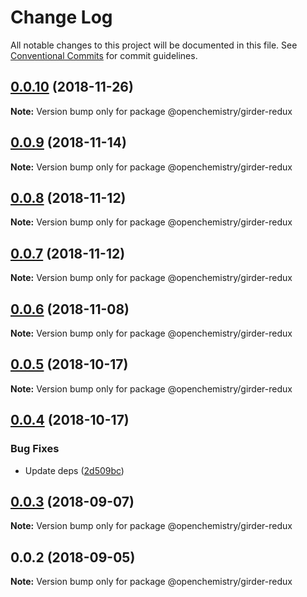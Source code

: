 # Change Log

All notable changes to this project will be documented in this file.
See [Conventional Commits](https://conventionalcommits.org) for commit guidelines.

## [0.0.10](https://github.com/OpenChemistry/oc-web-components/compare/@openchemistry/girder-redux@0.0.9...@openchemistry/girder-redux@0.0.10) (2018-11-26)

**Note:** Version bump only for package @openchemistry/girder-redux





## [0.0.9](https://github.com/OpenChemistry/oc-web-components/compare/@openchemistry/girder-redux@0.0.8...@openchemistry/girder-redux@0.0.9) (2018-11-14)

**Note:** Version bump only for package @openchemistry/girder-redux





## [0.0.8](https://github.com/OpenChemistry/oc-web-components/compare/@openchemistry/girder-redux@0.0.7...@openchemistry/girder-redux@0.0.8) (2018-11-12)

**Note:** Version bump only for package @openchemistry/girder-redux





## [0.0.7](https://github.com/OpenChemistry/oc-web-components/compare/@openchemistry/girder-redux@0.0.6...@openchemistry/girder-redux@0.0.7) (2018-11-12)

**Note:** Version bump only for package @openchemistry/girder-redux





## [0.0.6](https://github.com/OpenChemistry/oc-web-components/compare/@openchemistry/girder-redux@0.0.5...@openchemistry/girder-redux@0.0.6) (2018-11-08)

**Note:** Version bump only for package @openchemistry/girder-redux





## [0.0.5](https://github.com/OpenChemistry/oc-web-components/compare/@openchemistry/girder-redux@0.0.4...@openchemistry/girder-redux@0.0.5) (2018-10-17)

**Note:** Version bump only for package @openchemistry/girder-redux





## [0.0.4](https://github.com/OpenChemistry/oc-web-components/compare/@openchemistry/girder-redux@0.0.3...@openchemistry/girder-redux@0.0.4) (2018-10-17)


### Bug Fixes

* Update deps ([2d509bc](https://github.com/OpenChemistry/oc-web-components/commit/2d509bc))





<a name="0.0.3"></a>
## [0.0.3](https://github.com/OpenChemistry/oc-web-components/compare/@openchemistry/girder-redux@0.0.2...@openchemistry/girder-redux@0.0.3) (2018-09-07)




**Note:** Version bump only for package @openchemistry/girder-redux

<a name="0.0.2"></a>
## 0.0.2 (2018-09-05)




**Note:** Version bump only for package @openchemistry/girder-redux
